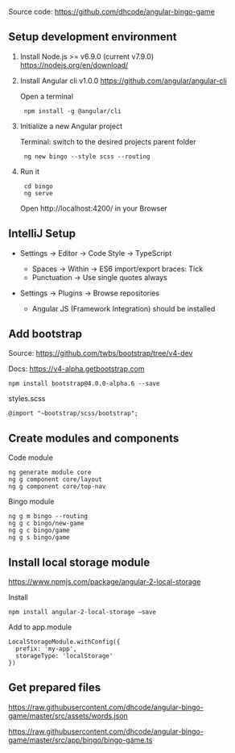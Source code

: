 

Source code: https://github.com/dhcode/angular-bingo-game

## Setup development environment

1. Install Node.js >= v6.9.0 (current v7.9.0)	https://nodejs.org/en/download/

2. Install Angular cli v1.0.0			https://github.com/angular/angular-cli 
    
    Open a terminal
    
        npm install -g @angular/cli

3. Initialize a new Angular project

    Terminal: switch to the desired projects parent folder

        ng new bingo --style scss --routing

4. Run it

        cd bingo
        ng serve

    Open http://localhost:4200/ in your Browser


## IntelliJ Setup

- Settings -> Editor -> Code Style -> TypeScript
    - Spaces -> Within -> ES6 import/export braces: Tick
    - Punctuation -> Use single quotes always


- Settings -> Plugins -> Browse repositories
    - Angular JS (Framework Integration) should be installed


## Add bootstrap

Source: https://github.com/twbs/bootstrap/tree/v4-dev

Docs: https://v4-alpha.getbootstrap.com

    npm install bootstrap@4.0.0-alpha.6 --save

styles.scss

    @import "~bootstrap/scss/bootstrap";


## Create modules and components

Code module

    ng generate module core
    ng g component core/layout
    ng g component core/top-nav

Bingo module

    ng g m bingo --routing
    ng g c bingo/new-game
    ng g c bingo/game
    ng g s bingo/game
    

## Install local storage module


https://www.npmjs.com/package/angular-2-local-storage

Install

    npm install angular-2-local-storage –save
    
Add to app.module
    
    LocalStorageModule.withConfig({
      prefix: 'my-app',
      storageType: 'localStorage'
    })

## Get prepared files

https://raw.githubusercontent.com/dhcode/angular-bingo-game/master/src/assets/words.json

https://raw.githubusercontent.com/dhcode/angular-bingo-game/master/src/app/bingo/bingo-game.ts

